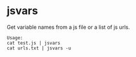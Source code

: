 # jsvars
Get variable names from a js file or a list of js urls. 
```
Usage: 
cat test.js | jsvars
cat urls.txt | jsvars -u
